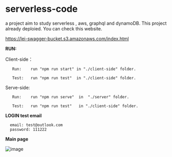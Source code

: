 # serverless-code
 a project aim to study serverless , aws, graphql and dynamoDB.
 This project already deploied. You can check this website.
 
 https://lei-swagger-bucket.s3.amazonaws.com/index.html



**RUN:**

Client-side：

       Run:    run "npm run start" in "./client-side" folder.

       Test:   run "npm run test"  in "./client-side" folder.          

Serve-side:

       Run:    run "npm run serve"  in  "./server" folder.

       Test:   run "npm run test"   in "./client-side" folder.


**LOGIN test email**

      email: test@outlook.com 
      password: 111222

**Main page**

 ![image](https://user-images.githubusercontent.com/41553112/111972276-2a707100-8b62-11eb-83a4-8c200d9fd58b.png)


  
  
